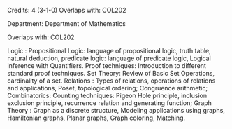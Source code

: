 Credits: 4 (3-1-0) Overlaps with: COL202

Department: Department of Mathematics

Overlaps with: COL202

Logic : Propositional Logic: language of propositional logic, truth table, natural deduction, predicate logic: language of predicate logic, Logical inference with Quantifiers. Proof techniques: Introduction to different standard proof techniques. Set Theory: Review of Basic Set Operations, cardinality of a set. Relations : Types of relations, operations of relations and applications, Poset, topological ordering; Congruence arithmetic; Combinatorics: Counting techniques: Pigeon Hole principle, inclusion exclusion principle, recurrence relation and generating function; Graph Theory : Graph as a discrete structure, Modeling applications using graphs, Hamiltonian graphs, Planar graphs, Graph coloring, Matching.
